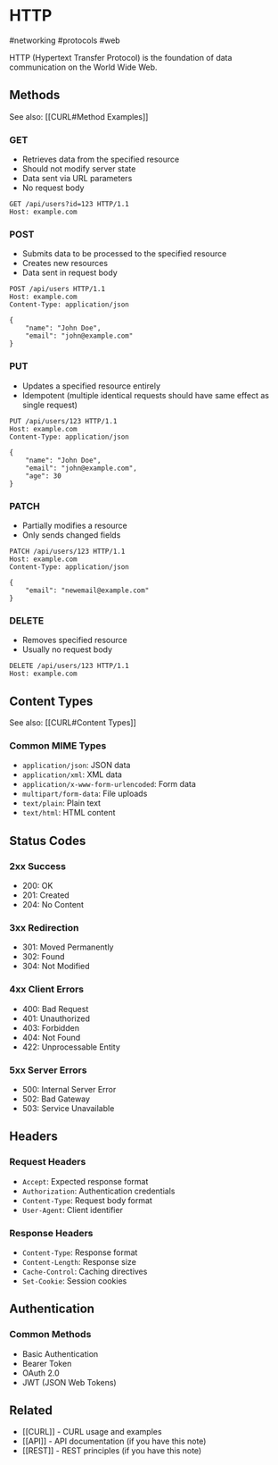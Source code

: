# HTTP
#networking #protocols #web

HTTP (Hypertext Transfer Protocol) is the foundation of data communication on the World Wide Web.

## Methods
See also: [[CURL#Method Examples]]

### GET
- Retrieves data from the specified resource
- Should not modify server state
- Data sent via URL parameters
- No request body
```http
GET /api/users?id=123 HTTP/1.1
Host: example.com
```

### POST
- Submits data to be processed to the specified resource
- Creates new resources
- Data sent in request body
```http
POST /api/users HTTP/1.1
Host: example.com
Content-Type: application/json

{
    "name": "John Doe",
    "email": "john@example.com"
}
```

### PUT
- Updates a specified resource entirely
- Idempotent (multiple identical requests should have same effect as single request)
```http
PUT /api/users/123 HTTP/1.1
Host: example.com
Content-Type: application/json

{
    "name": "John Doe",
    "email": "john@example.com",
    "age": 30
}
```

### PATCH
- Partially modifies a resource
- Only sends changed fields
```http
PATCH /api/users/123 HTTP/1.1
Host: example.com
Content-Type: application/json

{
    "email": "newemail@example.com"
}
```

### DELETE
- Removes specified resource
- Usually no request body
```http
DELETE /api/users/123 HTTP/1.1
Host: example.com
```

## Content Types
See also: [[CURL#Content Types]]

### Common MIME Types
- `application/json`: JSON data
- `application/xml`: XML data
- `application/x-www-form-urlencoded`: Form data
- `multipart/form-data`: File uploads
- `text/plain`: Plain text
- `text/html`: HTML content

## Status Codes

### 2xx Success
- 200: OK
- 201: Created
- 204: No Content

### 3xx Redirection
- 301: Moved Permanently
- 302: Found
- 304: Not Modified

### 4xx Client Errors
- 400: Bad Request
- 401: Unauthorized
- 403: Forbidden
- 404: Not Found
- 422: Unprocessable Entity

### 5xx Server Errors
- 500: Internal Server Error
- 502: Bad Gateway
- 503: Service Unavailable

## Headers

### Request Headers
- `Accept`: Expected response format
- `Authorization`: Authentication credentials
- `Content-Type`: Request body format
- `User-Agent`: Client identifier

### Response Headers
- `Content-Type`: Response format
- `Content-Length`: Response size
- `Cache-Control`: Caching directives
- `Set-Cookie`: Session cookies

## Authentication

### Common Methods
- Basic Authentication
- Bearer Token
- OAuth 2.0
- JWT (JSON Web Tokens)

## Related
- [[CURL]] - CURL usage and examples
- [[API]] - API documentation (if you have this note)
- [[REST]] - REST principles (if you have this note)